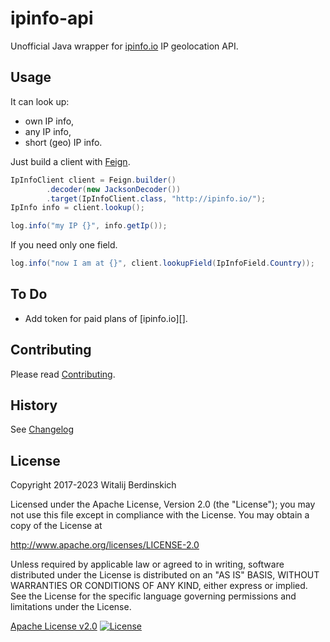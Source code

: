 # ipinfo-api

Unofficial Java wrapper for [ipinfo.io][ipinfo] IP geolocation API.

## Usage

It can look up:

- own IP info,
- any IP info,
- short (geo) IP info.

Just build a client with [Feign][feign].

```java
IpInfoClient client = Feign.builder()
		.decoder(new JacksonDecoder())
		.target(IpInfoClient.class, "http://ipinfo.io/");
IpInfo info = client.lookup();

log.info("my IP {}", info.getIp());
```

If you need only one field.

```java
log.info("now I am at {}", client.lookupField(IpInfoField.Country));
```

## To Do

* Add token for paid plans of [ipinfo.io][].

## Contributing

Please read [Contributing](contributing.md).

## History

See [Changelog](changelog.md)

## License

Copyright 2017-2023 Witalij Berdinskich

Licensed under the Apache License, Version 2.0 (the "License");
you may not use this file except in compliance with the License.
You may obtain a copy of the License at

http://www.apache.org/licenses/LICENSE-2.0

Unless required by applicable law or agreed to in writing, software
distributed under the License is distributed on an "AS IS" BASIS,
WITHOUT WARRANTIES OR CONDITIONS OF ANY KIND, either express or implied.
See the License for the specific language governing permissions and
limitations under the License.

[Apache License v2.0](LICENSE)
[![License](https://img.shields.io/badge/license-Apache%202.0-blue.svg?style=flat)](http://www.apache.org/licenses/LICENSE-2.0.html)

[ipinfo]: http://ipinfo.io "Comprehensive IP details website and API"

[feign]: https://github.com/OpenFeign/feign "Feign makes writing java http clients easier"
